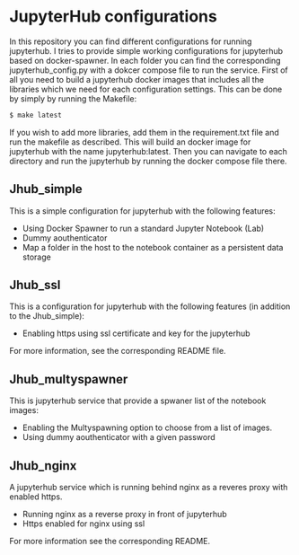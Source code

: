# JupyterHub configurations

In this repository you can find different configurations for running jupyterhub.
I tries to provide simple working configurations for jupyterhub based on docker-spawner. In each folder you can find the corresponding jupyterhub_config.py with a dokcer compose file to run the service.
First of all you need to build a jupyterhub docker images that includes all the libraries which we need for each configuration settings. This can be done by simply by running the Makefile:

```bash
$ make latest
```
If you wish to add more libraries, add them in the requirement.txt file and run the makefile as described.
This will build an docker image for jupyterhub with the name jupyterhub:latest.
Then you can navigate to each directory and run the jupyterhub by running the docker compose file there.

 ## Jhub_simple
 This is a simple configuration for jupyterhub with the following features:


 - Using Docker Spawner to run a standard Jupyter Notebook (Lab)
 - Dummy aouthenticator
 - Map a folder in the host to the notebook container as a persistent data storage

 ## Jhub_ssl
  This is a configuration for jupyterhub with the following features (in addition to the Jhub_simple):

 - Enabling https using ssl certificate and key for the jupyterhub

 For more information, see the corresponding README file.

## Jhub_multyspawner
This is jupyterhub service that provide a spwaner list of the notebook images:

 - Enabling the Multyspawning option to choose from a list of images.
 - Using dummy aouthenticator with a given password

## Jhub_nginx
A jupyterhub service which is running behind nginx as a reveres proxy with enabled https.

 - Running nginx as a reverse proxy in front of jupyterhub
 - Https enabled for nginx using ssl

For more information see the corresponding README.
